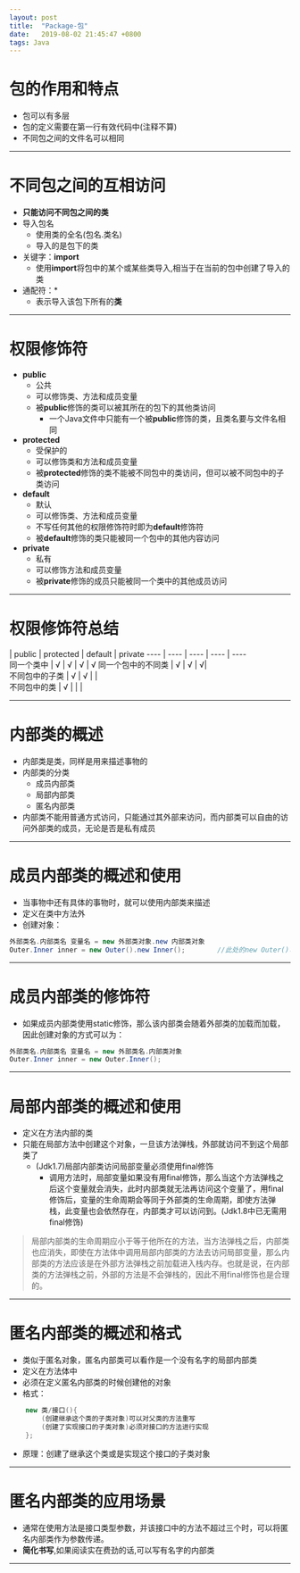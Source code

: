 ```yaml
---
layout: post
title:  "Package-包"
date:   2019-08-02 21:45:47 +0800
tags: Java
---
```

# 包的作用和特点
- 包可以有多层
- 包的定义需要在第一行有效代码中(注释不算)
- 不同包之间的文件名可以相同

---
# 不同包之间的互相访问
- **只能访问不同包之间的类**
- 导入包名
    - 使用类的全名(包名.类名)
    - 导入的是包下的类
- 关键字：**import**
    - 使用**import**将包中的某个或某些类导入,相当于在当前的包中创建了导入的类
- 通配符：*
    - 表示导入该包下所有的**类**

---
# 权限修饰符
- **public**
    - 公共
    - 可以修饰类、方法和成员变量
    - 被**public**修饰的类可以被其所在的包下的其他类访问
        - 一个Java文件中只能有一个被**public**修饰的类，且类名要与文件名相同
- **protected**
    - 受保护的
    - 可以修饰类和方法和成员变量
    - 被**protected**修饰的类不能被不同包中的类访问，但可以被不同包中的子类访问
- **default**
    - 默认
    - 可以修饰类、方法和成员变量
    - 不写任何其他的权限修饰符时即为**default**修饰符
    - 被**default**修饰的类只能被同一个包中的其他内容访问
- **private**
    - 私有
    - 可以修饰方法和成员变量
    - 被**private**修饰的成员只能被同一个类中的其他成员访问

---
# 权限修饰符总结


| public | protected | default | private
----      |   ----  |   ----     |   ----   |   ----  
同一个类中 | √ | √ | √ | √
同一个包中的不同类 | √ | √ | √|   
不同包中的子类 | √ | √ |  |  
不同包中的类 | √ |  |  |  


---
# 内部类的概述
- 内部类是类，同样是用来描述事物的
- 内部类的分类
    - 成员内部类
    - 局部内部类
    - 匿名内部类
- 内部类不能用普通方式访问，只能通过其外部来访问，而内部类可以自由的访问外部类的成员，无论是否是私有成员


---
# 成员内部类的概述和使用
- 当事物中还有具体的事物时，就可以使用内部类来描述
- 定义在类中方法外
- 创建对象：
```java
外部类名.内部类名 变量名 = new 外部类对象.new 内部类对象
Outer.Inner inner = new Outer().new Inner();        //此处的new Outer()可以看做是一个匿名对象
```

---
# 成员内部类的修饰符
- 如果成员内部类使用static修饰，那么该内部类会随着外部类的加载而加载，因此创建对象的方式可以为：
```java
外部类名.内部类名 变量名 = new 外部类名.内部类对象
Outer.Inner inner = new Outer.Inner();
```

---
# 局部内部类的概述和使用
- 定义在方法内部的类
- 只能在局部方法中创建这个对象，一旦该方法弹栈，外部就访问不到这个局部类了
    - (Jdk1.7)局部内部类访问局部变量必须使用final修饰
        - 调用方法时，局部变量如果没有用final修饰，那么当这个方法弹栈之后这个变量就会消失，此时内部类就无法再访问这个变量了，用final修饰后，变量的生命周期会等同于外部类的生命周期，即使方法弹栈，此变量也会依然存在，内部类才可以访问到。(Jdk1.8中已无需用final修饰)

> 局部内部类的生命周期应小于等于他所在的方法，当方法弹栈之后，内部类也应消失，即使在方法体中调用局部内部类的方法去访问局部变量，那么内部类的方法应该是在外部方法弹栈之前加载进入栈内存。也就是说，在内部类的方法弹栈之前，外部的方法是不会弹栈的，因此不用final修饰也是合理的。

---
# 匿名内部类的概述和格式
- 类似于匿名对象，匿名内部类可以看作是一个没有名字的局部内部类
- 定义在方法体中
- 必须在定义匿名内部类的时候创建他的对象
- 格式：
```java
	new 类/接口(){
		(创建继承这个类的子类对象)可以对父类的方法重写
		(创建了实现接口的子类对象)必须对接口的方法进行实现
	};
```
- 原理：创建了继承这个类或是实现这个接口的子类对象

---
# 匿名内部类的应用场景
- 通常在使用方法是接口类型参数，并该接口中的方法不超过三个时，可以将匿名内部类作为参数传递。
- **简化书写**,如果阅读实在费劲的话,可以写有名字的内部类


---
